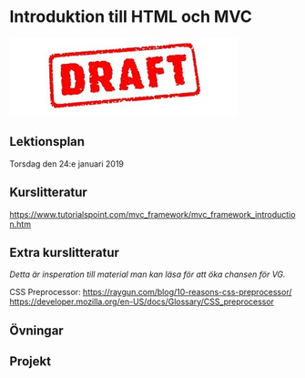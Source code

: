 # Introduktion till HTML och MVC

![Draft](draft.jpg)


## Lektionsplan
Torsdag den 24:e januari 2019


## Kurslitteratur
https://www.tutorialspoint.com/mvc_framework/mvc_framework_introduction.htm

## Extra kurslitteratur
*Detta är insperation till material man kan läsa för att öka chansen för VG.*

CSS Preprocessor:
https://raygun.com/blog/10-reasons-css-preprocessor/
https://developer.mozilla.org/en-US/docs/Glossary/CSS_preprocessor
## Övningar
## Projekt
